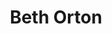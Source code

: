---
title: "Beth Orton"
summary: "English singer-songwriter born 14 December 1970 in East Dereham, Norfolk. Initially recognised for collaborations with The Chemical Brothers, & William Orbit."
image: "beth-orton.jpg"
apple_music_artist_url: "https://music.apple.com/gb/artist/beth-orton/187060"
---